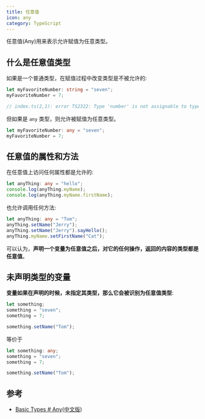 ```yaml
---
title: 任意值
icon: any
category: TypeScript
---
```


任意值(Any)用来表示允许赋值为任意类型。

<!-- more -->

## 什么是任意值类型

如果是一个普通类型，在赋值过程中改变类型是不被允许的:

```ts
let myFavoriteNumber: string = "seven";
myFavoriteNumber = 7;

// index.ts(2,1): error TS2322: Type 'number' is not assignable to type 'string'.
```

但如果是 `any` 类型，则允许被赋值为任意类型。

```ts
let myFavoriteNumber: any = "seven";
myFavoriteNumber = 7;
```

## 任意值的属性和方法

在任意值上访问任何属性都是允许的:

```ts
let anyThing: any = "hello";
console.log(anyThing.myName);
console.log(anyThing.myName.firstName);
```

也允许调用任何方法:

```ts
let anyThing: any = "Tom";
anyThing.setName("Jerry");
anyThing.setName("Jerry").sayHello();
anyThing.myName.setFirstName("Cat");
```

可以认为，**声明一个变量为任意值之后，对它的任何操作，返回的内容的类型都是任意值**。

## 未声明类型的变量

**变量如果在声明的时候，未指定其类型，那么它会被识别为任意值类型**:

```ts
let something;
something = "seven";
something = 7;

something.setName("Tom");
```

等价于

```ts
let something: any;
something = "seven";
something = 7;

something.setName("Tom");
```

## 参考

- [Basic Types # Any](http://www.typescriptlang.org/docs/handbook/basic-types.html#any)([中文版](https://zhongsp.gitbooks.io/typescript-handbook/content/doc/handbook/Basic%20Types.html#任意值))
